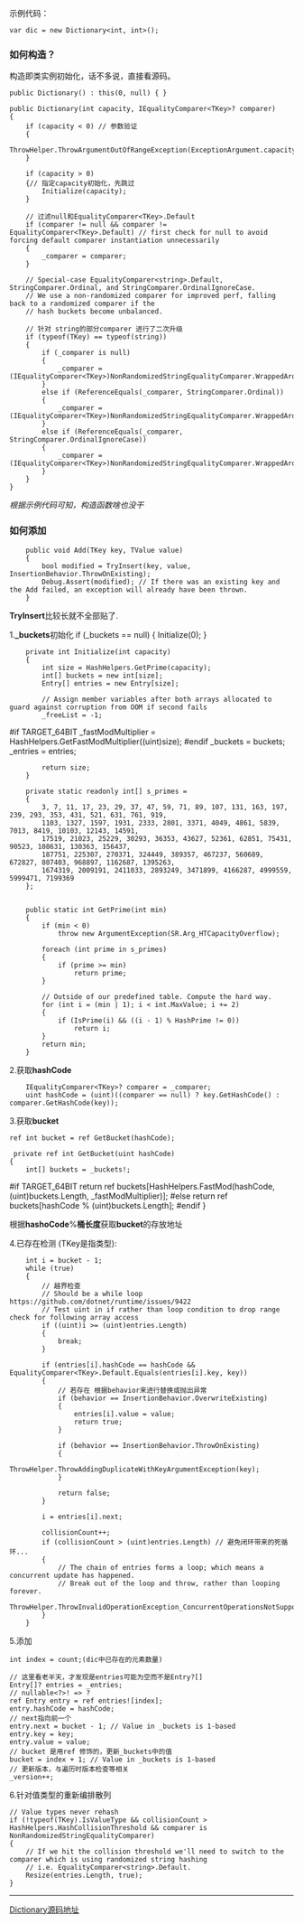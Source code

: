 示例代码：

	var dic = new Dictionary<int, int>();
	

### 如何构造？ ###

 构造即类实例初始化，话不多说，直接看源码。

	public Dictionary() : this(0, null) { }

	public Dictionary(int capacity, IEqualityComparer<TKey>? comparer)
    {
        if (capacity < 0) // 参数验证
        {
            ThrowHelper.ThrowArgumentOutOfRangeException(ExceptionArgument.capacity);
        }

        if (capacity > 0)
        {// 指定capacity初始化，先跳过
            Initialize(capacity);
        }

		// 过滤null和EqualityComparer<TKey>.Default
        if (comparer != null && comparer != EqualityComparer<TKey>.Default) // first check for null to avoid forcing default comparer instantiation unnecessarily
        {
            _comparer = comparer;
        }

        // Special-case EqualityComparer<string>.Default, StringComparer.Ordinal, and StringComparer.OrdinalIgnoreCase.
        // We use a non-randomized comparer for improved perf, falling back to a randomized comparer if the
        // hash buckets become unbalanced.

		// 针对 string的部分comparer 进行了二次升级
        if (typeof(TKey) == typeof(string))
        {
            if (_comparer is null)
            {
                _comparer = (IEqualityComparer<TKey>)NonRandomizedStringEqualityComparer.WrappedAroundDefaultComparer;
            }
            else if (ReferenceEquals(_comparer, StringComparer.Ordinal))
            {
                _comparer = (IEqualityComparer<TKey>)NonRandomizedStringEqualityComparer.WrappedAroundStringComparerOrdinal;
            }
            else if (ReferenceEquals(_comparer, StringComparer.OrdinalIgnoreCase))
            {
                _comparer = (IEqualityComparer<TKey>)NonRandomizedStringEqualityComparer.WrappedAroundStringComparerOrdinalIgnoreCase;
            }
        }
    }

*根据示例代码可知，构造函数啥也没干*

### 如何添加 ###

		public void Add(TKey key, TValue value)
        {
            bool modified = TryInsert(key, value, InsertionBehavior.ThrowOnExisting);
            Debug.Assert(modified); // If there was an existing key and the Add failed, an exception will already have been thrown.
        }

**TryInsert**比较长就不全部贴了.

1.**_buckets**初始化
		if (_buckets == null)
	    {
	        Initialize(0);
	    }
	
		private int Initialize(int capacity)
        {
            int size = HashHelpers.GetPrime(capacity);
            int[] buckets = new int[size];
            Entry[] entries = new Entry[size];

            // Assign member variables after both arrays allocated to guard against corruption from OOM if second fails
            _freeList = -1;
#if TARGET_64BIT
            _fastModMultiplier = HashHelpers.GetFastModMultiplier((uint)size);
#endif
            _buckets = buckets;
            _entries = entries;

            return size;
        }

		private static readonly int[] s_primes =
        {
            3, 7, 11, 17, 23, 29, 37, 47, 59, 71, 89, 107, 131, 163, 197, 239, 293, 353, 431, 521, 631, 761, 919,
            1103, 1327, 1597, 1931, 2333, 2801, 3371, 4049, 4861, 5839, 7013, 8419, 10103, 12143, 14591,
            17519, 21023, 25229, 30293, 36353, 43627, 52361, 62851, 75431, 90523, 108631, 130363, 156437,
            187751, 225307, 270371, 324449, 389357, 467237, 560689, 672827, 807403, 968897, 1162687, 1395263,
            1674319, 2009191, 2411033, 2893249, 3471899, 4166287, 4999559, 5999471, 7199369
        };
 

		public static int GetPrime(int min)
        {
            if (min < 0)
                throw new ArgumentException(SR.Arg_HTCapacityOverflow);
 
            foreach (int prime in s_primes)
            {
                if (prime >= min)
                    return prime;
            }
 
            // Outside of our predefined table. Compute the hard way.
            for (int i = (min | 1); i < int.MaxValue; i += 2)
            {
                if (IsPrime(i) && ((i - 1) % HashPrime != 0))
                    return i;
            }
            return min;
        }

2.获取**hashCode**

		IEqualityComparer<TKey>? comparer = _comparer;
        uint hashCode = (uint)((comparer == null) ? key.GetHashCode() : comparer.GetHashCode(key));

3.获取**bucket**

	ref int bucket = ref GetBucket(hashCode);

	 private ref int GetBucket(uint hashCode)
    {
        int[] buckets = _buckets!;
#if TARGET_64BIT
        return ref buckets[HashHelpers.FastMod(hashCode, (uint)buckets.Length, _fastModMultiplier)];
#else
        return ref buckets[hashCode % (uint)buckets.Length];
#endif
    }

 根据**hashoCode**%**桶长度**获取**bucket**的存放地址

4.已存在检测 (TKey是指类型):

		int i = bucket - 1;
		while (true)
        {
			// 越界检查
            // Should be a while loop https://github.com/dotnet/runtime/issues/9422
            // Test uint in if rather than loop condition to drop range check for following array access
            if ((uint)i >= (uint)entries.Length)
            {
                break;
            }

            if (entries[i].hashCode == hashCode && EqualityComparer<TKey>.Default.Equals(entries[i].key, key))
            {
				// 若存在 根据behavior来进行替换或抛出异常
                if (behavior == InsertionBehavior.OverwriteExisting)
                {
                    entries[i].value = value;
                    return true;
                }

                if (behavior == InsertionBehavior.ThrowOnExisting)
                {
                    ThrowHelper.ThrowAddingDuplicateWithKeyArgumentException(key);
                }

                return false;
            }

            i = entries[i].next;

            collisionCount++;
            if (collisionCount > (uint)entries.Length) // 避免闭环带来的死循环...
            {
                // The chain of entries forms a loop; which means a concurrent update has happened.
                // Break out of the loop and throw, rather than looping forever.
                ThrowHelper.ThrowInvalidOperationException_ConcurrentOperationsNotSupported();
            }
        }

5.添加

	int index = count;(dic中已存在的元素数量)
	
	// 这里看老半天，才发现是entries可能为空而不是Entry?[]
	Entry[]? entries = _entries;
	// nullable<?>! => ?
	ref Entry entry = ref entries![index];
    entry.hashCode = hashCode;
	// next指向前一个
    entry.next = bucket - 1; // Value in _buckets is 1-based
    entry.key = key;
    entry.value = value;
	// bucket 是用ref 修饰的，更新_buckets中的值
    bucket = index + 1; // Value in _buckets is 1-based
	// 更新版本，与遍历时版本检查等相关 
    _version++;

6.针对值类型的重新编排散列

	// Value types never rehash
    if (!typeof(TKey).IsValueType && collisionCount > HashHelpers.HashCollisionThreshold && comparer is NonRandomizedStringEqualityComparer)
    {
        // If we hit the collision threshold we'll need to switch to the comparer which is using randomized string hashing
        // i.e. EqualityComparer<string>.Default.
        Resize(entries.Length, true);
    }

----------

[Dictionary源码地址](https://source.dot.net/#System.Private.CoreLib/Dictionary.cs,d42d0364ee456bcd)

